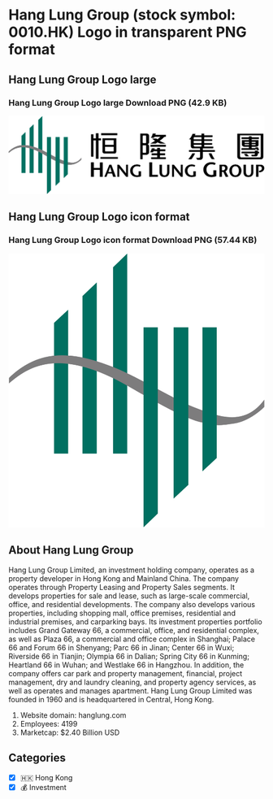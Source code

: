 # Hang Lung Group (stock symbol: 0010.HK) Logo in transparent PNG format

## Hang Lung Group Logo large

### Hang Lung Group Logo large Download PNG (42.9 KB)

![Hang Lung Group Logo large Download PNG (42.9 KB)](/img/orig/0010.HK_BIG-987df636.png)

## Hang Lung Group Logo icon format

### Hang Lung Group Logo icon format Download PNG (57.44 KB)

![Hang Lung Group Logo icon format Download PNG (57.44 KB)](/img/orig/0010.HK-a7a66502.png)

## About Hang Lung Group

Hang Lung Group Limited, an investment holding company, operates as a property developer in Hong Kong and Mainland China. The company operates through Property Leasing and Property Sales segments. It develops properties for sale and lease, such as large-scale commercial, office, and residential developments. The company also develops various properties, including shopping mall, office premises, residential and industrial premises, and carparking bays. Its investment properties portfolio includes Grand Gateway 66, a commercial, office, and residential complex, as well as Plaza 66, a commercial and office complex in Shanghai; Palace 66 and Forum 66 in Shenyang; Parc 66 in Jinan; Center 66 in Wuxi; Riverside 66 in Tianjin; Olympia 66 in Dalian; Spring City 66 in Kunming; Heartland 66 in Wuhan; and Westlake 66 in Hangzhou. In addition, the company offers car park and property management, financial, project management, dry and laundry cleaning, and property agency services, as well as operates and manages apartment. Hang Lung Group Limited was founded in 1960 and is headquartered in Central, Hong Kong.

1. Website domain: hanglung.com
2. Employees: 4199
3. Marketcap: $2.40 Billion USD


## Categories
- [x] 🇭🇰 Hong Kong
- [x] 💰 Investment
